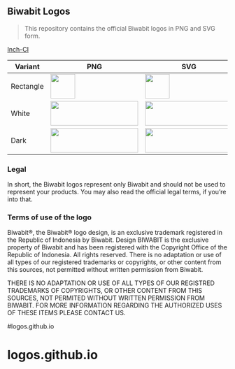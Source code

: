 ## Biwabit Logos

>This repository contains the official Biwabit logos in PNG and SVG form.

[Inch-CI](https://inch-ci.org/assets/badge-example-b71f9e833318f66f64b3f23877113051.svg)

| Variant | PNG | SVG |
|---------|-----|-----|
| Rectangle | [<img src="https://github.com/biwabit/logos.github.io/blob/master/biwabit-logo-rectangle.png" width="56" height="56">](https://github.com/biwabit/logos.github.io/issues/1) | [<img src="https://github.com/biwabit/logos.github.io/blob/master/biwabit-logo-rectangle.svg" width="56" height="56">](https://github.com/biwabit/logos.github.io/issues/2) |
| White     | [<img src="https://github.com/biwabit/logos.github.io/blob/master/official-logo-white.png" width="200" height="56">](https://github.com/biwabit/logos.github.io/issues/3) | [<img src="https://github.com/biwabit/logos.github.io/blob/master/official-logo-white.svg" width="200" height="56">](https://github.com/biwabit/logos.github.io/issues/4) |
| Dark      | [<img src="https://github.com/biwabit/logos.github.io/blob/master/official-logo-dark.png" width="200" height="56">](https://github.com/biwabit/logos.github.io/issues/5) | [<img src="https://github.com/biwabit/logos.github.io/blob/master/official-logo-dark.svg" width="200" height="56">](https://github.com/biwabit/logos.github.io/issues/6) |


### Legal
In short, the Biwabit logos  represent only Biwabit and should not be used to 
represent your products. 
You may also read the official legal terms,  if you’re into that.
  
### Terms of use of the logo
Biwabit®, the Biwabit® logo design, is an exclusive trademark registered in 
the Republic of Indonesia by Biwabit.
Design BIWABIT is the exclusive property of Biwabit and has been registered with
the Copyright Office of the Republic of Indonesia. All rights reserved.
There is no adaptation or use of all types of our registered trademarks or copyrights, 
or other content from this sources, not permitted without written permission from Biwabit.

THERE IS NO ADAPTATION OR USE OF ALL TYPES OF OUR REGISTRED TRADEMARKS OF COPYRIGHTS,
OR OTHER CONTENT FROM THIS SOURCES, NOT PERMITED WITHOUT WRITTEN PERMISSION FROM BIWABIT.
FOR MORE INFORMATION REGARDING THE AUTHORIZED USES OF THESE ITEMS PLEASE CONTACT US.







[biwabit-url]: https://biwabit.com
#logos.github.io
# logos.github.io
